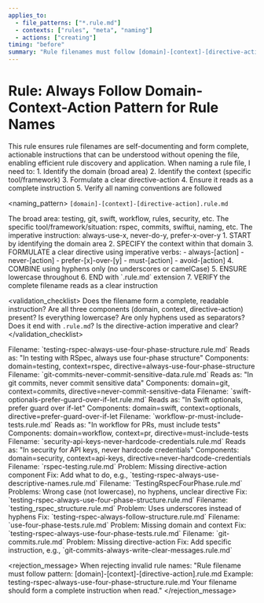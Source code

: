 ```yaml
---
applies_to:
  - file_patterns: ["*.rule.md"]
  - contexts: ["rules", "meta", "naming"]
  - actions: ["creating"]
timing: "before"
summary: "Rule filenames must follow [domain]-[context]-[directive-action].rule.md pattern"
---
```


# Rule: Always Follow Domain-Context-Action Pattern for Rule Names

<purpose>
This rule ensures rule filenames are self-documenting and form complete, actionable instructions that can be understood without opening the file, enabling efficient rule discovery and application.
</purpose>

<thinking>
When naming a rule file, I need to:
1. Identify the domain (broad area)
2. Identify the context (specific tool/framework)
3. Formulate a clear directive-action
4. Ensure it reads as a complete instruction
5. Verify all naming conventions are followed
</thinking>

<naming_pattern>
`[domain]-[context]-[directive-action].rule.md`

<components>
<domain>The broad area: testing, git, swift, workflow, rules, security, etc.</domain>
<context>The specific tool/framework/situation: rspec, commits, swiftui, naming, etc.</context>
<directive-action>The imperative instruction: always-use-x, never-do-y, prefer-x-over-y</directive-action>
</components>
</naming_pattern>

<instructions>
1. START by identifying the domain area
2. SPECIFY the context within that domain
3. FORMULATE a clear directive using imperative verbs:
   - always-[action]
   - never-[action]
   - prefer-[x]-over-[y]
   - must-[action]
   - avoid-[action]
4. COMBINE using hyphens only (no underscores or camelCase)
5. ENSURE lowercase throughout
6. END with `.rule.md` extension
7. VERIFY the complete filename reads as a clear instruction
</instructions>

<validation_checklist>
<check>Does the filename form a complete, readable instruction?</check>
<check>Are all three components (domain, context, directive-action) present?</check>
<check>Is everything lowercase?</check>
<check>Are only hyphens used as separators?</check>
<check>Does it end with `.rule.md`?</check>
<check>Is the directive-action imperative and clear?</check>
</validation_checklist>

<examples>
<correct>
<example>
Filename: `testing-rspec-always-use-four-phase-structure.rule.md`
Reads as: "In testing with RSpec, always use four-phase structure"
Components: domain=testing, context=rspec, directive=always-use-four-phase-structure
</example>

<example>
Filename: `git-commits-never-commit-sensitive-data.rule.md`
Reads as: "In git commits, never commit sensitive data"
Components: domain=git, context=commits, directive=never-commit-sensitive-data
</example>

<example>
Filename: `swift-optionals-prefer-guard-over-if-let.rule.md`
Reads as: "In Swift optionals, prefer guard over if-let"
Components: domain=swift, context=optionals, directive=prefer-guard-over-if-let
</example>

<example>
Filename: `workflow-pr-must-include-tests.rule.md`
Reads as: "In workflow for PRs, must include tests"
Components: domain=workflow, context=pr, directive=must-include-tests
</example>

<example>
Filename: `security-api-keys-never-hardcode-credentials.rule.md`
Reads as: "In security for API keys, never hardcode credentials"
Components: domain=security, context=api-keys, directive=never-hardcode-credentials
</example>
</correct>

<incorrect>
<example>
Filename: `rspec-testing.rule.md`
Problem: Missing directive-action component
Fix: Add what to do, e.g., `testing-rspec-always-use-descriptive-names.rule.md`
</example>

<example>
Filename: `TestingRspecFourPhase.rule.md`
Problems: Wrong case (not lowercase), no hyphens, unclear directive
Fix: `testing-rspec-always-use-four-phase-structure.rule.md`
</example>

<example>
Filename: `testing_rspec_structure.rule.md`
Problem: Uses underscores instead of hyphens
Fix: `testing-rspec-always-follow-structure.rule.md`
</example>

<example>
Filename: `use-four-phase-tests.rule.md`
Problem: Missing domain and context
Fix: `testing-rspec-always-use-four-phase-tests.rule.md`
</example>

<example>
Filename: `git-commits.rule.md`
Problem: Missing directive-action
Fix: Add specific instruction, e.g., `git-commits-always-write-clear-messages.rule.md`
</example>
</incorrect>
</examples>

<rejection_message>
When rejecting invalid rule names:
"Rule filename must follow pattern: [domain]-[context]-[directive-action].rule.md
Example: testing-rspec-always-use-four-phase-structure.rule.md
Your filename should form a complete instruction when read."
</rejection_message>